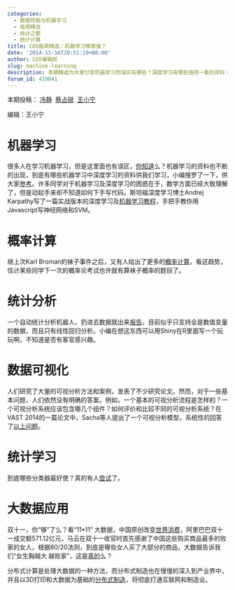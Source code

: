 ```yaml
---
categories:
  - 数据挖掘与机器学习
  - 每周精选
  - 统计之都
  - 统计计算
title: COS每周精选：机器学习哪家强？
date: '2014-11-16T20:51:19+00:00'
author: COS编辑部
slug: machine-learning
description: 本期精选为大家分享机器学习的误区有哪些？深度学习有哪些值得一看的资料？有一个自动统计分析机器人，可以实现数据进报告出，你感兴趣吗？更多精彩内容，尽在本期精选。
forum_id: 419041
---
```


本期投稿： [冷静](http://www.weibo.com/p/1005051756465937/home?from=page_100505&mod=TAB&noscale_head=1#_0)  [蔡占锐](http://weibo.com/3264504301/profile?rightmod=1&wvr=6&mod=personinfo)  [王小宁](http://weibo.com/wangxiaoningtongxue/profile?rightmod=1&wvr=6&mod=personinfo)

编辑：王小宁

# 机器学习

很多人在学习机器学习，但是这里面也有误区，[你知道](http://www.36dsj.com/archives/16445)么？机器学习的资料也不断的出现，到底有哪些机器学习中深度学习的资料供我们学习，小编搜罗了一下，供大家[参考](http://www.kdnuggets.com/2014/05/learn-deep-learning-courses-tutorials-overviews.html)。许多同学对于机器学习及深度学习的困惑在于，数学方面已经大致理解了，但是动起手来却不知道如何下手写代码。斯坦福深度学习博士Andrej Karpathy写了一篇实战版本的深度学习及[机器学习教程](http://t.cn/RhSJkOz)，手把手教你用Javascript写神经网络和SVM。

# 概率计算

继上次Karl Broman的袜子事件之后，又有人给出了更多的[概率计算](http://www.senresearch.org/exact-and-approximate-probabilities-for-laundry-socks-problem.html)，看这趋势，估计某些同学下一次的概率论考试也许就有算袜子概率的题目了。

# 统计分析

一个自动统计分析机器人，扔进去数据就出来[报告](http://andrewgelman.com/2014/11/05/automatic-exploratory-data-analysis/)，目前似乎只支持全是数值变量的数据，而且只有线性回归分析。小编在想这东西可以用Shiny在R里面写一个玩玩啊，不知道是否有客官感兴趣。

# 数据可视化

人们研究了大量的可视分析方法和案例，发表了不少研究论文。然而，对于一些基本问题，人们依然没有明确的答案。例如，一个基本的可视分析流程是怎样的？一个可视分析系统应该包含哪几个组件？如何评价和比较不同的可视分析系统？在VAST 2014的一篇论文中，Sacha等人提出了一个可视分析模型，系统性的回答了[以上问题](http://vis.pku.edu.cn/blog/%E5%8F%AF%E8%A7%86%E5%88%86%E6%9E%90%E4%B8%AD%E7%9A%84%E7%9F%A5%E8%AF%86%E4%BA%A7%E7%94%9F%E6%A8%A1%E5%9E%8B-knowledge-generation-model-for-visual-analytics/)。

# 统计学习 

到底哪些分类器最好使？真的有人[尝试](http://jmlr.org/papers/v15/delgado14a.html)了。

# 大数据应用

双十一，你“够”了么？看“11•11” 大数据，中国原创改变[世界消费](http://www.bj.xinhuanet.com/bjyw/2014-11/12/c_1113212924_2.htm)，阿里巴巴双十一成交额571.12亿元，马云在双十一收官时首先感谢了中国这些购买商品最多的败家的女人，根据80/20法则，到底是哪些女人买了大部分的商品，大数据告诉我们“女生胸越大 越败家”，这是[真的](http://wallstreetcn.com/node/210723)么？

分布式计算是处理大数据的一种方法，而分布式制造也在慢慢的深入到产业界中，并且以3D打印和大数据为基础的[分布式制造](http://www.china-cloud.com/yunzixun/yunjisuanxinwen/20141110_43556.html)，将彻底打通互联网和制造业。
